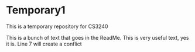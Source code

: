 Temporary1
==========

This is a temporary repository for CS3240

This is a bunch of text that goes in the ReadMe.  This is very useful text, yes it is. 
Line 7 will create a conflict
